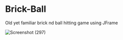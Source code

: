# Brick-Ball
Old yet familiar brick nd ball hitting game using JFrame 

![Screenshot (297)](https://user-images.githubusercontent.com/31753397/83991415-51aad880-a96a-11ea-8f79-9bf62258d215.png)
